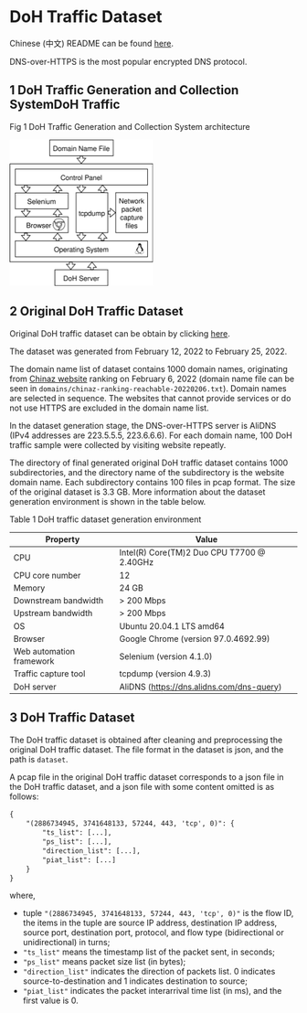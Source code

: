 # DoH Traffic Dataset

Chinese (中文) README can be found [here](README_zh.md).

DNS-over-HTTPS is the most popular encrypted DNS protocol.

## 1 DoH Traffic Generation and Collection SystemDoH Traffic

Fig 1 DoH Traffic Generation and Collection System architecture

<img src="imgs/DTGCS.drawio.svg" style="zoom:25%;" />

## 2 Original DoH Traffic Dataset

Original DoH traffic dataset can be obtain by clicking [here](https://www.heywhale.com/mw/dataset/628b4994f498c246a27cfdf5/file).

The dataset was generated from February 12, 2022 to February 25, 2022.

The domain name list of dataset contains 1000 domain names, originating from [Chinaz website](https://top.chinaz.com/alltop/](https://top.chinaz.com/alltop/)) ranking on February 6, 2022 (domain name file can be seen in `domains/chinaz-ranking-reachable-20220206.txt`). Domain names are selected in sequence. The websites that cannot provide services or do not use HTTPS are excluded in the domain name list.

In the dataset generation stage, the DNS-over-HTTPS server is AliDNS (IPv4 addresses are 223.5.5.5, 223.6.6.6). For each domain name, 100 DoH traffic sample were collected by visiting website repeatly.

The directory of final generated original DoH traffic dataset contains 1000 subdirectories, and the directory name of the subdirectory is the website domain name. Each subdirectory contains 100 files in pcap format. The size of the original dataset is 3.3 GB. More information about the dataset generation environment is shown in the table below.

Table 1 DoH traffic dataset generation environment

| Property                 | Value                                      |
| ------------------------ | ------------------------------------------ |
| CPU                      | Intel(R) Core(TM)2 Duo CPU T7700 @ 2.40GHz |
| CPU core number          | 12                                         |
| Memory                   | 24 GB                                      |
| Downstream bandwidth     | > 200 Mbps                                 |
| Upstream bandwidth       | > 200 Mbps                                 |
| OS                       | Ubuntu 20.04.1 LTS amd64                   |
| Browser                  | Google Chrome (version 97.0.4692.99)       |
| Web automation framework | Selenium (version 4.1.0)                   |
| Traffic capture tool     | tcpdump (version 4.9.3)                    |
| DoH server               | AliDNS (https://dns.alidns.com/dns-query)  |

## 3 DoH Traffic Dataset

The DoH traffic dataset is obtained after cleaning and preprocessing the original DoH traffic dataset. The file format in the dataset is json, and the path is `dataset`.

A pcap file in the original DoH traffic dataset corresponds to a json file in the DoH traffic dataset, and a json file with some content omitted is as follows:

```
{
    "(2886734945, 3741648133, 57244, 443, 'tcp', 0)": {
        "ts_list": [...],
        "ps_list": [...],
        "direction_list": [...],
        "piat_list": [...]
    }
}
```

where,

* tuple `"(2886734945, 3741648133, 57244, 443, 'tcp', 0)"`  is the flow ID, the items in the tuple are source IP address, destination IP address, source port, destination port, protocol, and flow type (bidirectional or unidirectional) in turns;
* `"ts_list"` means the timestamp list of the packet sent, in seconds;
* `"ps_list"` means packet size list (in bytes);
* `"direction_list"` indicates the direction of packets list. 0 indicates source-to-destination and 1 indicates destination to source;
* `"piat_list"` indicates the packet interarrival time list (in ms), and the first value is 0.
